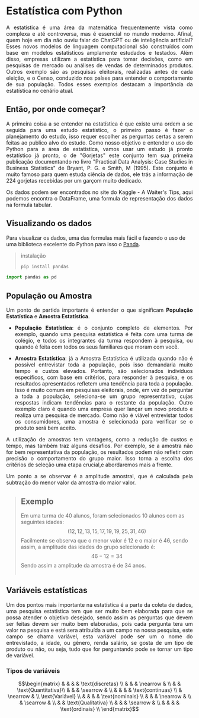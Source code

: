 # Estatística com Python
<p style="text-align:justify">A estatística é uma área da matemática frequentemente vista como complexa e até controversa, mas é essencial no mundo moderno. Afinal, quem hoje em dia não ouviu falar do ChatGPT ou de inteligência artificial? Esses novos modelos de linguagem computacional são construídos com base em modelos estatísticos amplamente estudados e testados. Além disso, empresas utilizam a estatística para tomar decisões, como em pesquisas de mercado ou análises de vendas de determinados produtos. Outros exemplo são as pesquisas eleitorais, realizadas antes de cada eleição, e o Censo, conduzido nos países para entender o comportamento de sua população. Todos esses exemplos destacam a importância da estatística no cenário atual.</p>


## Então, por onde começar?
<p style="text-align:justify">A primeira coisa a se entender na estatística é que existe uma ordem a se seguida para uma estudo estatístico, o primeiro passo é fazer o planejamento do estudo, isso requer escolher as perguntas certas a serem feitas ao publico alvo do estudo. Como nosso objetivo e entender o uso do Python para a área de estatística, vamos usar um estudo já pronto estatístico já pronto, o de "Gorjetas" este conjunto tem sua primeira publicação documentando no livro "Practical Data Analysis: Case Studies in Business Statistics" de Bryant, P. G. e Smith, M (1995). Este conjunto é muito famoso para quem estuda ciência de dados, ele trás a informação de 224 gorjetas recebidas por um garçom muito dedicado.</p>
<p style="text-align:justify">Os dados podem ser encontrados no site do <a herf="https://www.kaggle.com/datasets/jsphyg/tipping">Kaggle - A Waiter's Tips</a>, aqui podemos encontra o DataFrame, uma formula de representação dos dados na formula tabular.

## Visualizando os dados
Para visualizar os dados, uma das formulas mais fácil e fazendo o uso de uma biblioteca excelente do Python para isso o <a href="https://pandas.pydata.org/">Panda</a>.

> instalação
>```python
>pip install pandas
>```
~~~python
import pandas as pd
~~~



## População ou Amostra

<p style="text-align:justify">Um ponto de partida importante é entender o que significam <b>População Estatística</b> e <b>Amostra Estatística</b>.</p>
<ul>
<li><p style="text-align:justify"><b>População Estatística</b>: é o conjunto completo de elementos. Por exemplo, quando uma pesquisa estatística é feita com uma turma de colégio, e todos os integrantes da turma respondem à pesquisa, ou quando é feita com todos os seus familiares que moram com você.</p></li>
<li><p style="text-align:justify"><b>Amostra Estatística</b>: já a Amostra Estatística é utilizada quando não é possível entrevistar toda a população, pois isso demandaria muito tempo e custos elevados. Portanto, são selecionados indivíduos específicos, com base em critérios, para responder à pesquisa, e os resultados apresentados refletem uma tendência para toda a população. Isso é muito comum em pesquisas eleitorais, onde, em vez de perguntar a toda a população, seleciona-se um grupo representativo, cujas respostas indicam tendências para o restante da população. Outro exemplo claro é quando uma empresa quer lançar um novo produto e realiza uma pesquisa de mercado. Como não é viável entrevistar todos os consumidores, uma amostra é selecionada para verificar se o produto será bem aceito.</p></li>
</ul>
<p style="text-align:justify">A utilização de amostras tem vantagens, como a redução de custos e tempo, mas também traz alguns desafios. Por exemplo, se a amostra não for bem representativa da população, os resultados podem não refletir com precisão o comportamento do grupo maior. Isso torna a escolha dos critérios de seleção uma etapa crucial,e abordaremos mais a frente.</p>

<p style="text-align:justify">Um ponto a se observar é a amplitude amostral, que é calculada pela subtração do menor valor da amostra do maior valor.</p>

> ## Exemplo
> Em uma turma de 40 alunos, foram selecionados 10 alunos com as seguintes idades: 
> $$ \lparen 12, 12, 13, 15, 17, 19, 19, 25, 31, 46 \rparen$$ 
> Facilmente se observa que o menor valor é 12 e o maior é 46, sendo assim, a amplitude das idades do grupo selecionado é: 
> $$46−12=34$$
> Sendo assim a amplitude da amostra é de 34 anos. <br>
> <br>

## Variáveis estatísticas
<p style="text-align:justify">Um dos pontos mais importante na estatística é a parte da coleta de dados, uma pesquisa estatística tem que ser muito bem elaborada para que se possa atender o objetivo desejado, sendo assim as perguntas que devem ser feitas devem ser muito bem elaboradas, pois cada pergunta tera um valor na pesquisa e está sera atribuída a um campo na nossa pesquisa, este campo se chama variável, esta variável pode ser um o nome do entrevistado, a idade, ou gênero, renda salário, se gosta de um tipo de produto ou não, ou seja, tudo que for perguntando pode se tornar um tipo de variável.</p>

### Tipos de variáveis
$$\begin{matrix}
 & & &  & \text{discretas} \\
 & & & \nearrow & \\
 &  & \text{Quantitativa}\\
 & & & \searrow & \\
 & & &  & \text{contínuas} \\
 & \nearrow & \\
\text{Variável} \\
 & & &  & \text{nominais} \\
 & & & \nearrow & \\
 & \searrow & \\
 &  & \text{Qualitativa} \\
 & & & \searrow & \\
 & & &  & \text{ordinais} \\
\end{matrix}$$



